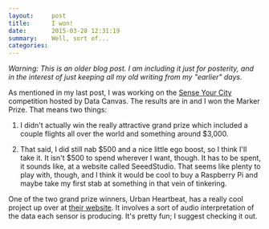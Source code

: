 ```yaml
---
layout:     post
title:      I won!
date:       2015-03-28 12:31:19
summary:    Well, sort of...
categories: 
---
```


_Warning: This is an older blog post. I am including it just for posterity, and in the interest of just keeping all my old writing from my "earlier" days._

As mentioned in my last post, I was working on the [Sense Your City](http://datacanvas.org/sense-your-city/) competition hosted by Data Canvas. The results are in and I won the Marker Prize. That means two things:

1. I didn't actually win the really attractive grand prize which included a couple flights all over the world and something around $3,000.

2. That said, I did still nab $500 and a nice little ego boost, so I think I'll take it. It isn't $500 to spend wherever I want, though. It has to be spent, it sounds like, at a website called SeeedStudio. That seems like plenty to play with, though, and I think it would be cool to buy a Raspberry Pi and maybe take my first stab at something in that vein of tinkering.

One of the two grand prize winners, Urban Heartbeat, has a really cool project up over at [their website](http://urban-heartbeat.net/). It involves a sort of audio interpretation of the data each sensor is producing. It's pretty fun; I suggest checking it out.